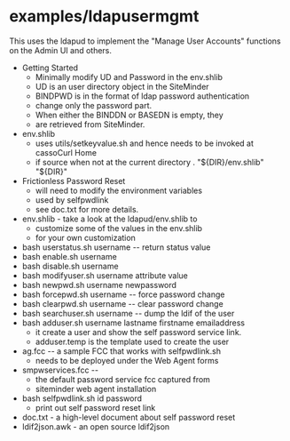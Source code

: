 # examples/ldapusermgmt
This uses the ldapud to implement the "Manage User Accounts"
functions on the Admin UI and others.
* Getting Started
	* Minimally modify UD and Password in the env.shlib
	* UD is an user directory object in the SiteMinder
	* BINDPWD is in the format of ldap password authentication
	* change only the password part.
	* When either the BINDDN or BASEDN is empty, they
	* are retrieved from SiteMinder.
* env.shlib
	* uses utils/setkeyvalue.sh and hence needs to be invoked at cassoCurl Home
	* if source when not at the current directory . "${DIR}/env.shlib" "${DIR}"
* Frictionless Password Reset
	* will need to modify the environment variables
	* used by selfpwdlink
	* see doc.txt for more details.
* env.shlib - take a look at the ldapud/env.shlib to
	* customize some of the values in the env.shlib
	* for your own customization
* bash userstatus.sh username -- return status value
* bash enable.sh username
* bash disable.sh username
* bash modifyuser.sh username attribute value
* bash newpwd.sh username newpassword
* bash forcepwd.sh username -- force password change
* bash clearpwd.sh username -- clear password change
* bash searchuser.sh username -- dump the ldif of the user
* bash adduser.sh username lastname firstname emailaddress
	* it create a user and show the self password service link.
	* adduser.temp is the template used to create the user
* ag.fcc -- a sample FCC that works with selfpwdlink.sh
	* needs to be deployed under the Web Agent forms 
* smpwservices.fcc --
	* the default password service fcc captured from
	* siteminder web agent installation
* bash selfpwdlink.sh id password
	* print out self password reset link
* doc.txt - a high-level document about self password reset
* ldif2json.awk - an open source ldif2json 
